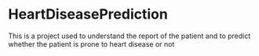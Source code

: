 # HeartDiseasePrediction
This is a project used to understand the report of the patient and to predict whether the patient is prone to heart disease or not
